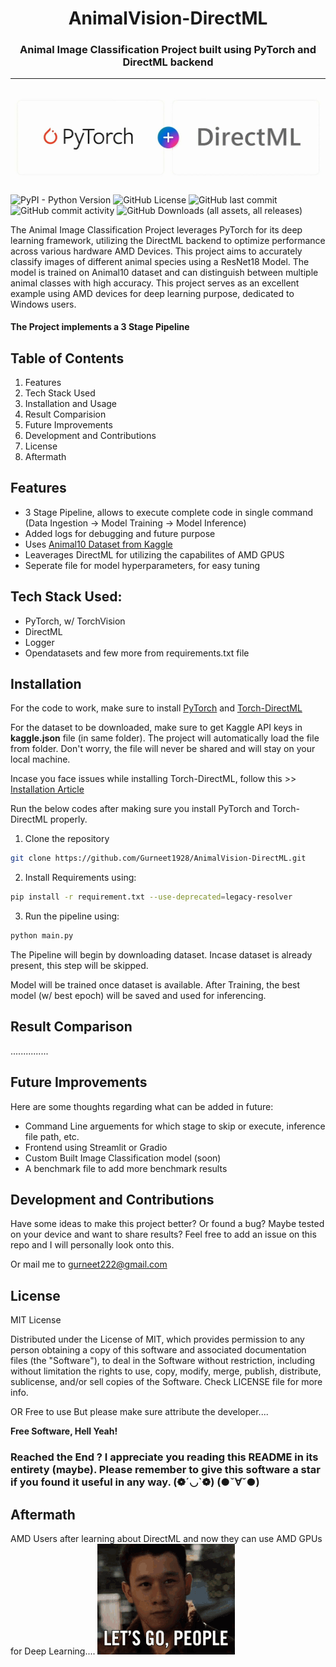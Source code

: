 <h1 style="text-align: center;">AnimalVision-DirectML</h1>

<h3 style='text-align:center'>Animal Image Classification Project built using PyTorch and DirectML backend</h3>
<hr>

[<img src="ignore\torch_dml.jpg">](https://github.com/microsoft/DirectML)

![PyPI - Python Version](https://img.shields.io/pypi/pyversions/torch?style=flat-square) ![GitHub License](https://img.shields.io/github/license/Gurneet1928/AnimalVision-DirectML?style=flat-square) ![GitHub last commit](https://img.shields.io/github/last-commit/Gurneet1928/AnimalVision-DirectML?style=flat-square) ![GitHub commit activity](https://img.shields.io/github/commit-activity/w/Gurneet1928/AnimalVision-DirectML?style=flat-square) ![GitHub Downloads (all assets, all releases)](https://img.shields.io/github/downloads/Gurneet1928/AnimalVision-DirectML/total)


The Animal Image Classification Project leverages PyTorch for its deep learning framework, utilizing the DirectML backend to optimize performance across various hardware AMD Devices. This project aims to accurately classify images of different animal species using a ResNet18 Model. The model is trained on Animal10 dataset and can distinguish between multiple animal classes with high accuracy. This project serves as an excellent example using AMD devices for deep learning purpose, dedicated to Windows users.


#### The Project implements a 3 Stage Pipeline

## Table of Contents

1. Features
2. Tech Stack Used
3. Installation and Usage
4. Result Comparision
5. Future Improvements
6. Development and Contributions
7. License
8. Aftermath

## Features
 - 3 Stage Pipeline, allows to execute complete code in single command (Data Ingestion -> Model Training -> Model Inference)
 - Added logs for debugging and future purpose
 - Uses [Animal10 Dataset from Kaggle](https://www.kaggle.com/datasets/alessiocorrado99/animals10)
 - Leaverages DirectML for utilizing the capabilites of AMD GPUS
 - Seperate file for model hyperparameters, for easy tuning

## Tech Stack Used:
- PyTorch, w/ TorchVision
- DirectML
- Logger
- Opendatasets
and few more from requirements.txt file

## Installation

For the code to work, make sure to install [PyTorch](https://pytorch.org/get-started/locally/) and [Torch-DirectML](https://github.com/microsoft/DirectML)

For the dataset to be downloaded, make sure to get Kaggle API keys in **kaggle.json** file (in same folder). The project will automatically load the file from folder. Don't worry, the file will never be shared and will stay on your local machine.

Incase you face issues while installing Torch-DirectML, follow this >> [Installation Article](https://www.linkedin.com/feed/update/urn:li:activity:7202695984961785856/)

Run the below codes after making sure you install PyTorch and Torch-DirectML properly.

1. Clone the repository
```bash
git clone https://github.com/Gurneet1928/AnimalVision-DirectML.git
```

2. Install Requirements using:
```bash
pip install -r requirement.txt --use-deprecated=legacy-resolver
```

3. Run the pipeline using:
```bash
python main.py
```

The Pipeline will begin by downloading dataset. Incase dataset is already present, this step will be skipped.

Model will be trained once dataset is available.
After Training, the best model (w/ best epoch) will be saved and used for inferencing.

## Result Comparison

...............

## Future Improvements

Here are some thoughts regarding what can be added in future:
- Command Line arguements for which stage to skip or execute, inference file path, etc.
- Frontend using Streamlit or Gradio 
- Custom Built Image Classification model (soon)
- A benchmark file to add more benchmark results

## Development and Contributions

Have some ideas to make this project better? Or found a bug? Maybe tested on your device and want to share results? 
Feel free to add an issue on this repo and I will personally look onto this.

Or mail me to gurneet222@gmail.com

## License

MIT License

Distributed under the License of MIT, which provides permission to any person obtaining a copy of this software and associated documentation files (the "Software"), to deal in the Software without restriction, including without limitation the rights to use, copy, modify, merge, publish, distribute, sublicense, and/or sell copies of the Software. Check LICENSE file for more info.

OR
Free to use
But please make sure attribute the developer....

**Free Software, Hell Yeah!**

### Reached the End ? I appreciate you reading this README in its entirety (maybe). Please remember to give this software a star if you found it useful in any way.   (❁´◡`❁)   (●ˇ∀ˇ●)

## Aftermath

AMD Users after learning about DirectML and now they can use AMD GPUs for Deep Learning....
![alt text](image.png)




